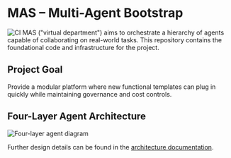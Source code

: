# MAS – Multi-Agent Bootstrap


![CI](https://github.com/YOUR_ORG/virtual-department/actions/workflows/ci.yml/badge.svg)
MAS ("virtual department") aims to orchestrate a hierarchy of agents capable of collaborating on real-world tasks. This repository contains the foundational code and infrastructure for the project.

## Project Goal
Provide a modular platform where new functional templates can plug in quickly while maintaining governance and cost controls.

## Four-Layer Agent Architecture

![Four-layer agent diagram](docs/architecture/four-layer-diagram.png)

Further design details can be found in the [architecture documentation](docs/architecture/README.md).
